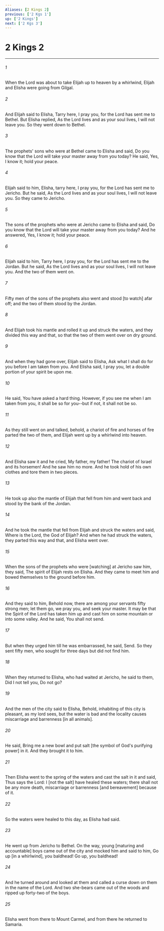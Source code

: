 ```yaml
---
Aliases: [2 Kings 2]
previous: ['2 Kgs 1']
up: ['2 Kings']
next: ['2 Kgs 3']
---
```

# 2 Kings 2

***














###### 1 






When the Lord was about to take Elijah up to heaven by a whirlwind, Elijah and Elisha were going from Gilgal. 













###### 2 






And Elijah said to Elisha, Tarry here, I pray you, for the Lord has sent me to Bethel. But Elisha replied, As the Lord lives and as your soul lives, I will not leave you. So they went down to Bethel. 













###### 3 






The prophets' sons who were at Bethel came to Elisha and said, Do you know that the Lord will take your master away from you today? He said, Yes, I know it; hold your peace. 













###### 4 






Elijah said to him, Elisha, tarry here, I pray you, for the Lord has sent me to Jericho. But he said, As the Lord lives and as your soul lives, I will not leave you. So they came to Jericho. 













###### 5 






The sons of the prophets who were at Jericho came to Elisha and said, Do you know that the Lord will take your master away from you today? And he answered, Yes, I know it; hold your peace. 













###### 6 






Elijah said to him, Tarry here, I pray you, for the Lord has sent me to the Jordan. But he said, As the Lord lives and as your soul lives, I will not leave you. And the two of them went on. 













###### 7 






Fifty men of the sons of the prophets also went and stood [to watch] afar off; and the two of them stood by the Jordan. 













###### 8 






And Elijah took his mantle and rolled it up and struck the waters, and they divided this way and that, so that the two of them went over on dry ground. 













###### 9 






And when they had gone over, Elijah said to Elisha, Ask what I shall do for you before I am taken from you. And Elisha said, I pray you, let a double portion of your spirit be upon me. 













###### 10 






He said, You have asked a hard thing. However, if you see me when I am taken from you, it shall be so for you--but if not, it shall not be so. 













###### 11 






As they still went on and talked, behold, a chariot of fire and horses of fire parted the two of them, and Elijah went up by a whirlwind into heaven. 













###### 12 






And Elisha saw it and he cried, My father, my father! The chariot of Israel and its horsemen! And he saw him no more. And he took hold of his own clothes and tore them in two pieces. 













###### 13 






He took up also the mantle of Elijah that fell from him and went back and stood by the bank of the Jordan. 













###### 14 






And he took the mantle that fell from Elijah and struck the waters and said, Where is the Lord, the God of Elijah? And when he had struck the waters, they parted this way and that, and Elisha went over. 













###### 15 






When the sons of the prophets who were [watching] at Jericho saw him, they said, The spirit of Elijah rests on Elisha. And they came to meet him and bowed themselves to the ground before him. 













###### 16 






And they said to him, Behold now, there are among your servants fifty strong men; let them go, we pray you, and seek your master. It may be that the Spirit of the Lord has taken him up and cast him on some mountain or into some valley. And he said, You shall not send. 













###### 17 






But when they urged him till he was embarrassed, he said, Send. So they sent fifty men, who sought for three days but did not find him. 













###### 18 






When they returned to Elisha, who had waited at Jericho, he said to them, Did I not tell you, Do not go? 













###### 19 






And the men of the city said to Elisha, Behold, inhabiting of this city is pleasant, as my lord sees, but the water is bad and the locality causes miscarriage and barrenness [in all animals]. 













###### 20 






He said, Bring me a new bowl and put salt [the symbol of God's purifying power] in it. And they brought it to him. 













###### 21 






Then Elisha went to the spring of the waters and cast the salt in it and said, Thus says the Lord: I [not the salt] have healed these waters; there shall not be any more death, miscarriage or barrenness [and bereavement] because of it. 













###### 22 






So the waters were healed to this day, as Elisha had said. 













###### 23 






He went up from Jericho to Bethel. On the way, young [maturing and accountable] boys came out of the city and mocked him and said to him, Go up [in a whirlwind], you baldhead! Go up, you baldhead! 













###### 24 






And he turned around and looked at them and called a curse down on them in the name of the Lord. And two she-bears came out of the woods and ripped up forty-two of the boys. 













###### 25 






Elisha went from there to Mount Carmel, and from there he returned to Samaria.
